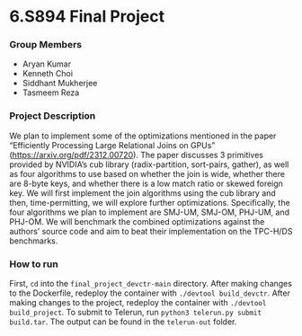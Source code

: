 # 6.S894 Final Project
### Group Members
* Aryan Kumar
* Kenneth Choi
* Siddhant Mukherjee
* Tasmeem Reza

### Project Description
We plan to implement some of the optimizations mentioned in the paper “Efficiently Processing Large Relational Joins on GPUs” (https://arxiv.org/pdf/2312.00720). The paper discusses 3 primitives provided by NVIDIA’s cub library (radix-partition, sort-pairs, gather), as well as four algorithms to use based on whether the join is wide, whether there are 8-byte keys, and whether there is a low match ratio or skewed foreign key. We will first implement the join algorithms using the cub library and then, time-permitting, we will explore further optimizations. Specifically, the four algorithms we plan to implement are SMJ-UM, SMJ-OM, PHJ-UM, and PHJ-OM. We will benchmark the combined optimizations against the authors’ source code and aim to beat their implementation on the TPC-H/DS benchmarks.

### How to run
First, `cd` into the `final_project_devctr-main` directory.
After making changes to the Dockerfile, redeploy the container with `./devtool build_devctr`. 
After making changes to the project, redeploy the container with `./devtool build_project`.
To submit to Telerun, run `python3 telerun.py submit build.tar`. 
The output can be found in the `telerun-out` folder.
